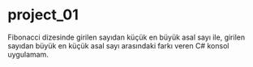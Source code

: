 # project_01
Fibonacci dizesinde girilen sayıdan küçük en büyük asal sayı ile, girilen sayıdan büyük en küçük asal sayı arasındaki farkı veren C# konsol uygulamam.
